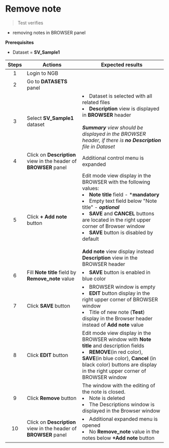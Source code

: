 # Remove note

> Test verifies

- removing notes in BROWSER panel

**Prerequisites**

- Dataset = **SV_Sample1** 

| Steps | Actions| Expected results|                                            
| :-----: | ---- | ---- |
|   1   | Login to NGB||
|   2   | Go to **DATASETS** panel||
|   3   | Select **SV_Sample1** dataset| <li> Dataset is selected with all related files <li>**Description** view is displayed in **BROWSER** header<br><br> ***Summary** view should be displayed in the BROWSER header, if there is **no Description** file in Dataset*|
|   4   | Click on **Description** view in the header of **BROWSER** panel | Additional control menu is expanded |                                                                     
|   5   | Click **+ Add note** button| Edit mode view display in the BROWSER with the following values: <br><li> **Note title** field - ***mandatory** <li> Empty text field below "Note title" - ***optional*** <li> **SAVE** and **CANCEL** buttons are located in the right upper corner of Browser window <li> **SAVE** button is disabled by default <br><br>**Add note** view display instead **Description** view in the BROWSER header |
|   6   | Fill **Note title** field by **Remove_note** value| <li> **SAVE** button is enabled in blue color|
|   7   | Click **SAVE** button| <li>BROWSER window is empty <li> **EDIT** button display in the right upper corner of BROWSER window <li>Title of new note (**Test**) display in the Browser header instead of **Add note** value|                                                                                                                          
|   8   | Click **EDIT** button| Edit mode view display in the BROWSER window with **Note title** and description fields <li> **REMOVE**(in red color), **SAVE**(in blue color), **Cancel** (in black color) buttons are display in the right upper corner of BROWSER window|
|   9   | Click **Remove** button|The window with the editing of the note is closed. <li> Note is deleted <li>The Descriptions window is displayed in the Browser window|
|  10   | Click on **Description** view in the header of **BROWSER** panel| <li>Additional expanded menu is opened <li> No **Remove_note** value in the notes below **+Add note** button|